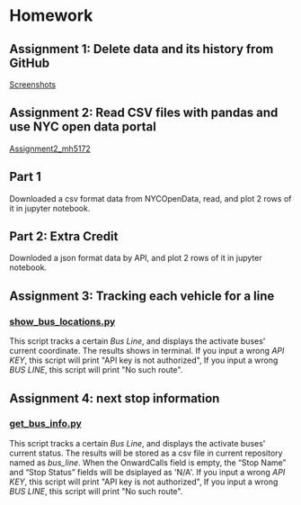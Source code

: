 # Homework
## Assignment 1: Delete data and its history from GitHub
[Screenshots](delete_file.md)
## Assignment 2: Read CSV files with pandas and use NYC open data portal
[Assignment2_mh5172](Assignment2_mh5172.ipynb)
## Part 1
Downloaded a csv format data from NYCOpenData, read, and plot 2 rows of it in jupyter notebook.

## Part 2: Extra Credit
Downloded a json format data by API, and plot 2 rows of it in jupyter notebook.

## Assignment 3: Tracking each vehicle for a line
### [show\_bus_locations.py](show_bus_locations_mh5172.py)
This script tracks a certain _Bus Line_, and displays the activate buses' current coordinate. The results shows in terminal. If you input a wrong _API KEY_, this script will print "API key is not authorized", If you input a wrong _BUS LINE_, this script will print "No such route".

## Assignment 4: next stop information
### [get\_bus_info.py](get_bus_info_mh5172.py)
This script tracks a certain _Bus Line_, and displays the activate buses' current status. The results will be stored as a csv file in current repository named as _bus\_line_. When the OnwardCalls field is empty,  the “Stop Name” and “Stop Status” fields will be dsiplayed as 'N/A'. If you input a wrong _API KEY_, this script will print "API key is not authorized", If you input a wrong _BUS LINE_, this script will print "No such route".

